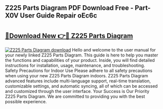 ## Z225 Parts Diagram PDF Download Free - Part-X0V User Guide Repair oEc6c

# <h2><a href="http://dfjejrg.blite.top/?on=Z225+Parts+Diagram">🔗Download New 👉🔴 Z225 Parts Diagram</a></h2>

[![Z225 Parts Diagram download](https://i.imgur.com/lujVjoI.png)](http://dfjejrg.blite.top/?on=Z225+Parts+Diagram)
Hello and welcome to the user manual for your newly linked Z225 Parts Diagram. This guide is here to help you master the functions and capabilities of your product. Inside, you will find detailed instructions for installation, usage, maintenance, and troubleshooting. Safety Precautions for Indoor Use Please adhere to all safety precautions when using your new Z225 Parts Diagram indoors. Z225 Parts Diagram advanced features include multi-language support, real-time translation, customizable settings, and automatic syncing, all of which can be accessed and customized through the user interface. Your Success is Our Priority Z225 Parts Diagram. We are committed to providing you with the best possible experience.
